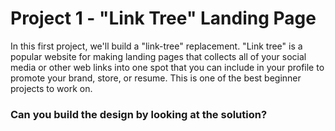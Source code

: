 # Project 1 - "Link Tree" Landing Page

In this first project, we'll build a "link-tree" replacement. "Link tree" is a
popular website for making landing pages that collects all of your social media
or other web links into one spot that you can include in your profile to
promote your brand, store, or resume. This is one of the best beginner projects
to work on.

### Can you build the design by looking at the solution?


